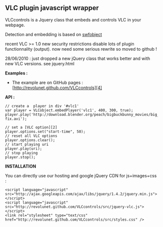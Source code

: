 VLC plugin javascript wrapper
-----------------------------

VLCcontrols is a Jquery class that embeds and controls VLC in your webpage.

Detection and embedding is based on [swfobject][3]

recent VLC >= 1.0 new security restrictions disable lots of plugin functionnality (output). now need some serious rewrite so moved to github !

28/06/2010 : just dropped a new jQuery class that works better and with new VLC versions. see jquery.html


**Examples :** 

 - The example are on GitHub pages : [http://revolunet.github.com/VLCcontrols][4]

**API :** 

    // create a  player in div '#vlc1'
    var player = VLCobject.embedPlayer('vlc1', 400, 300, true);
    player.play('http://download.blender.org/peach/bigbuckbunny_movies/big_buck_bunny_480p_surround-fix.avi');
    
    // set a [VLC option][2]
    player.options.set("start-time", 50); 
    // reset all VLC options
    player.options.clear(); 
    // start playing uri
    player.play(uri); 
    // stop playing
    player.stop(); 

    
**INSTALLATION**

You can directly use our hosting and google jQuery CDN for js+images+css :

    <script language="javascript" src="http://ajax.googleapis.com/ajax/libs/jquery/1.4.2/jquery.min.js"></script>
    <script language="javascript" src="http://revolunet.github.com/VLCcontrols/src/jquery-vlc.js"></script>
    <link rel="stylesheet" type="text/css" href="http://revolunet.github.com/VLCcontrols/src/styles.css" />

    
    
  [1]: http://www.revolunet.com/labo/code/VLCcontrols
  [2]: http://wiki.videolan.org/VLC_command-line_help
  [3]: http://blog.deconcept.com/swfobject/
  [4]: http://revolunet.github.com/VLCcontrols